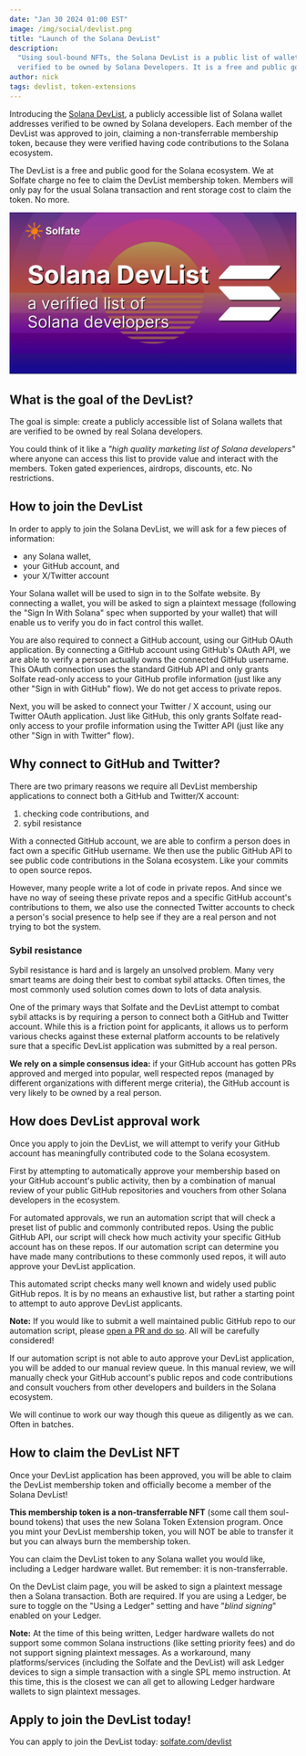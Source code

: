 ```yaml
---
date: "Jan 30 2024 01:00 EST"
image: /img/social/devlist.png
title: "Launch of the Solana DevList"
description:
  "Using soul-bound NFTs, the Solana DevList is a public list of wallets
  verified to be owned by Solana Developers. It is a free and public good."
author: nick
tags: devlist, token-extensions
---
```


Introducing the [Solana DevList](./devlist-launch), a publicly accessible list
of Solana wallet addresses verified to be owned by Solana developers. Each
member of the DevList was approved to join, claiming a non-transferrable
membership token, because they were verified having code contributions to the
Solana ecosystem.

The DevList is a free and public good for the Solana ecosystem. We at Solfate
charge no fee to claim the DevList membership token. Members will only pay for
the usual Solana transaction and rent storage cost to claim the token. No more.

[![Launch of the Solana DevList: A List of Verified Solana Developers](/public/img/social/devlist.png)](./devlist-launch.md)

## What is the goal of the DevList?

The goal is simple: create a publicly accessible list of Solana wallets that are
verified to be owned by real Solana developers.

You could think of it like a _"high quality marketing list of Solana
developers"_ where anyone can access this list to provide value and interact
with the members. Token gated experiences, airdrops, discounts, etc. No
restrictions.

## How to join the DevList

In order to apply to join the Solana DevList, we will ask for a few pieces of
information:

- any Solana wallet,
- your GitHub account, and
- your X/Twitter account

Your Solana wallet will be used to sign in to the Solfate website. By connecting
a wallet, you will be asked to sign a plaintext message (following the "Sign In
With Solana" spec when supported by your wallet) that will enable us to verify
you do in fact control this wallet.

You are also required to connect a GitHub account, using our GitHub OAuth
application. By connecting a GitHub account using GitHub's OAuth API, we are
able to verify a person actually owns the connected GitHub username. This OAuth
connection uses the standard GitHub API and only grants Solfate read-only access
to your GitHub profile information (just like any other "Sign in with GitHub"
flow). We do not get access to private repos.

Next, you will be asked to connect your Twitter / X account, using our Twitter
OAuth application. Just like GitHub, this only grants Solfate read-only access
to your profile information using the Twitter API (just like any other "Sign in
with Twitter" flow).

## Why connect to GitHub and Twitter?

There are two primary reasons we require all DevList membership applications to
connect both a GitHub and Twitter/X account:

1. checking code contributions, and
2. sybil resistance

With a connected GitHub account, we are able to confirm a person does in fact
own a specific GitHub username. We then use the public GitHub API to see public
code contributions in the Solana ecosystem. Like your commits to open source
repos.

However, many people write a lot of code in private repos. And since we have no
way of seeing these private repos and a specific GitHub account's contributions
to them, we also use the connected Twitter accounts to check a person's social
presence to help see if they are a real person and not trying to bot the system.

### Sybil resistance

Sybil resistance is hard and is largely an unsolved problem. Many very smart
teams are doing their best to combat sybil attacks. Often times, the most
commonly used solution comes down to lots of data analysis.

One of the primary ways that Solfate and the DevList attempt to combat sybil
attacks is by requiring a person to connect both a GitHub and Twitter account.
While this is a friction point for applicants, it allows us to perform various
checks against these external platform accounts to be relatively sure that a
specific DevList application was submitted by a real person.

**We rely on a simple consensus idea:** if your GitHub account has gotten PRs
approved and merged into popular, well respected repos (managed by different
organizations with different merge criteria), the GitHub account is very likely
to be owned by a real person.

## How does DevList approval work

Once you apply to join the DevList, we will attempt to verify your GitHub
account has meaningfully contributed code to the Solana ecosystem.

First by attempting to automatically approve your membership based on your
GitHub account's public activity, then by a combination of manual review of your
public GitHub repositories and vouchers from other Solana developers in the
ecosystem.

For automated approvals, we run an automation script that will check a preset
list of public and commonly contributed repos. Using the public GitHub API, our
script will check how much activity your specific GitHub account has on these
repos. If our automation script can determine you have made many contributions
to these commonly used repos, it will auto approve your DevList application.

This automated script checks many well known and widely used public GitHub
repos. It is by no means an exhaustive list, but rather a starting point to
attempt to auto approve DevList applicants.

**Note:** If you would like to submit a well maintained public GitHub repo to
our automation script, please
[open a PR and do so](https://github.com/solfate/website). All will be carefully
considered!

If our automation script is not able to auto approve your DevList application,
you will be added to our manual review queue. In this manual review, we will
manually check your GitHub account's public repos and code contributions and
consult vouchers from other developers and builders in the Solana ecosystem.

We will continue to work our way though this queue as diligently as we can.
Often in batches.

## How to claim the DevList NFT

Once your DevList application has been approved, you will be able to claim the
DevList membership token and officially become a member of the Solana DevList!

**This membership token is a non-transferrable NFT** (some call them soul-bound
tokens) that uses the new Solana Token Extension program. Once you mint your
DevList membership token, you will NOT be able to transfer it but you can always
burn the membership token.

You can claim the DevList token to any Solana wallet you would like, including a
Ledger hardware wallet. But remember: it is non-transferrable.

On the DevList claim page, you will be asked to sign a plaintext message then a
Solana transaction. Both are required. If you are using a Ledger, be sure to
toggle on the "Using a Ledger" setting and have "_blind signing_" enabled on
your Ledger.

**Note:** At the time of this being written, Ledger hardware wallets do not
support some common Solana instructions (like setting priority fees) and do not
support signing plaintext messages. As a workaround, many platforms/services
(including the Solfate and the DevList) will ask Ledger devices to sign a simple
transaction with a single SPL memo instruction. At this time, this is the
closest we can all get to allowing Ledger hardware wallets to sign plaintext
messages.

## Apply to join the DevList today!

You can apply to join the DevList today: [solfate.com/devlist](/devlist)
